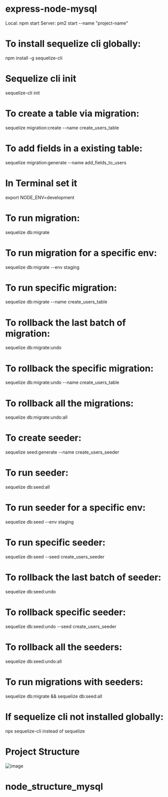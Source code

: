 # express-node-mysql
Local: npm start
Server: pm2 start --name "project-name"

# To install sequelize cli globally:
npm install -g sequelize-cli

# Sequelize cli init
sequelize-cli init 

# To create a table via migration:
sequelize migration:create --name create_users_table

# To add fields in a existing table:
sequelize migration:generate --name add_fields_to_users

# In Terminal set it 
export NODE_ENV=development

# To run migration:
sequelize db:migrate

# To run migration for a specific env:
sequelize db:migrate --env staging

# To run specific migration:
sequelize db:migrate --name create_users_table

# To rollback the last batch of migration:
sequelize db:migrate:undo

# To rollback the specific migration:
sequelize db:migrate:undo --name create_users_table

# To rollback all the migrations:
sequelize db:migrate:undo:all

# To create seeder:
sequelize seed:generate --name create_users_seeder

# To run seeder:
sequelize db:seed:all

# To run seeder for a specific env:
sequelize db:seed --env staging

# To run specific seeder:
sequelize db:seed --seed create_users_seeder

# To rollback the last batch of seeder:
sequelize db:seed:undo

# To rollback specific seeder:
sequelize db:seed:undo --seed create_users_seeder

# To rollback all the seeders:
sequelize db:seed:undo:all

# To run migrations with seeders:
sequelize db:migrate && sequelize db:seed:all

# If sequelize cli not installed globally:
npx sequelize-cli
instead of
sequelize

# Project Structure
![image](https://github.com/user-attachments/assets/18198f03-2f83-4b81-8eb4-afcc11f16281)

# node_structure_mysql
